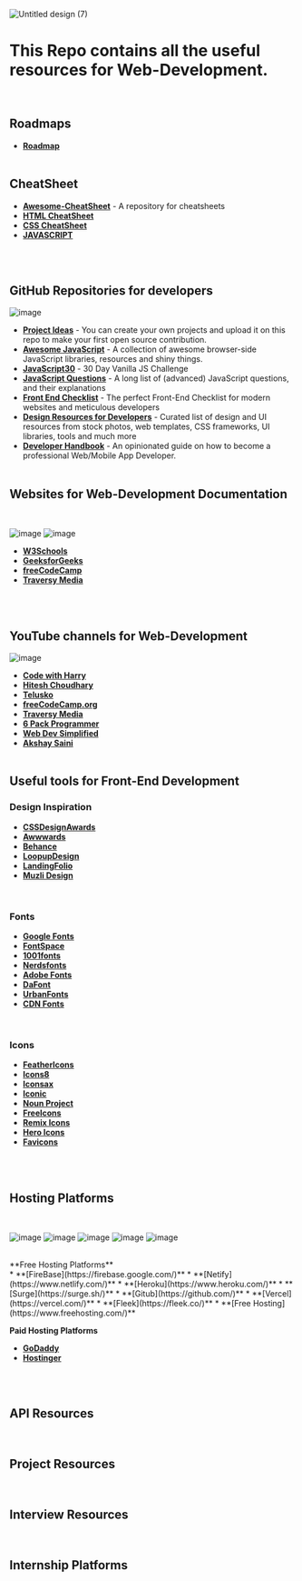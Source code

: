 ![Untitled design (7)](https://user-images.githubusercontent.com/83531337/159842377-ed16c956-cd6a-4847-8832-ea4285d02898.png)


# This Repo contains all the useful resources for Web-Development.

<br>


## Roadmaps
* **[Roadmap](https://github.com/Aashutosh0033/Web-Dev-Resources/blob/main/Roadmaps.md)**
<br><br>

## CheatSheet 
* **[Awesome-CheatSheet](https://github.com/LeCoupa/awesome-cheatsheets)** - A repository for cheatsheets <br>
* **[HTML CheatSheet](https://makeawebsitehub.com/the-html-5-mega-cheat-sheet/)** 
* **[CSS CheatSheet](https://makeawebsitehub.com/css3-mega-cheat-sheet/)** 
* **[JAVASCRIPT](https://websitesetup.org/javascript-cheat-sheet/)**


<br><br>


## GitHub Repositories for developers
![image](https://img.shields.io/badge/GitHub-100000?style=for-the-badge&logo=github&logoColor=white) 
* **[Project Ideas](https://github.com/akshaymarch7/project-ideas)** - You can create your own projects and upload it on this repo to make your first open source contribution.<br>
* **[Awesome JavaScript](https://github.com/sorrycc/awesome-javascript)** - A collection of awesome browser-side JavaScript libraries, resources and shiny things.<br>
* **[JavaScript30](https://github.com/wesbos/JavaScript30)** - 30 Day Vanilla JS Challenge <br>
* **[JavaScript Questions](https://github.com/lydiahallie/javascript-questions)** - A long list of (advanced) JavaScript questions, and their explanations <br>
* **[Front End Checklist](https://github.com/thedaviddias/Front-End-Checklist)** -  The perfect Front-End Checklist for modern websites and meticulous developers<br>
* **[Design Resources for Developers](https://github.com/bradtraversy/design-resources-for-developers)** - Curated list of design and UI resources from stock photos, web templates, CSS frameworks, UI libraries, tools and much more <br>
* **[Developer Handbook](https://github.com/apptension/developer-handbook)** - An opinionated guide on how to become a professional Web/Mobile App Developer.
<br><br>

## Websites for Web-Development Documentation

<br>

![image](https://img.shields.io/badge/freecodecamp-27273D?style=for-the-badge&logo=freecodecamp&logoColor=white)
![image](https://img.shields.io/badge/GeeksforGeeks-298D46?style=for-the-badge&logo=geeksforgeeks&logoColor=white)
<br>

* **[W3Schools](https://www.w3schools.com/default.asp)**
* **[GeeksforGeeks](https://www.geeksforgeeks.org/)**
* **[freeCodeCamp](https://www.freecodecamp.org/)**
* **[Traversy Media](https://www.traversymedia.com/)**

<br><br>


## YouTube channels for Web-Development
![image](https://img.shields.io/badge/YouTube-FF0000?style=for-the-badge&logo=youtube&logoColor=white)
* **[Code with Harry](https://youtube.com/c/CodeWithHarry)**
* **[Hitesh Choudhary](https://youtube.com/c/HiteshChoudharydotcom)**
* **[Telusko](https://youtube.com/c/Telusko)**
* **[freeCodeCamp.org](https://youtube.com/c/Freecodecamp)**
* **[Traversy Media](https://youtube.com/c/TraversyMedia)**
* **[6 Pack Programmer](https://youtube.com/c/6PackProgrammer)**
* **[Web Dev Simplified](https://youtube.com/c/WebDevSimplified)**
* **[Akshay Saini](https://youtube.com/c/akshaymarch7)**
<br><br>

## Useful tools for Front-End Development 

### Design Inspiration
* **[CSSDesignAwards](https://www.cssdesignawards.com/)**
* **[Awwwards](https://www.awwwards.com/)**
* **[Behance](https://www.behance.net/)**
* **[LoopupDesign](https://lookup.design/)**
* **[LandingFolio](https://landingfolio.com/)**
* **[Muzli Design](https://muz.li/)**

<br>

### Fonts

* **[Google Fonts](https://fonts.google.com/)**
* **[FontSpace](https://www.fontspace.com/)**
* **[1001fonts](https://www.1001fonts.com/)**
* **[Nerdsfonts](https://www.nerdfonts.com/)**
* **[Adobe Fonts](https://fonts.adobe.com/)**
* **[DaFont](https://www.dafont.com/)**
* **[UrbanFonts](https://www.urbanfonts.com/)**
* **[CDN Fonts](https://www.cdnfonts.com/)**

<br>

### Icons

* **[FeatherIcons](https://feathericons.com/)**
* **[Icons8](https://icons8.com/)**
* **[Iconsax](https://iconsax.io/)**
* **[Iconic](https://useiconic.com/open)**
* **[Noun Project](https://thenounproject.com/)**
* **[FreeIcons](https://www.flaticon.com/)**
* **[Remix Icons](https://remixicon.com/)**
* **[Hero Icons](https://heroicons.com/)**
* **[Favicons](https://favicon.io/)**

<br><br>

## Hosting Platforms

<br>

![image](https://img.shields.io/badge/firebase-ffca28?style=for-the-badge&logo=firebase&logoColor=black)
![image](https://img.shields.io/badge/Netlify-00C7B7?style=for-the-badge&logo=netlify&logoColor=white)
![image](https://img.shields.io/badge/Heroku-430098?style=for-the-badge&logo=heroku&logoColor=white)
![image](https://img.shields.io/badge/GitHub-100000?style=for-the-badge&logo=github&logoColor=white)
![image](https://img.shields.io/badge/Vercel-000000?style=for-the-badge&logo=vercel&logoColor=white)

<br>
**Free Hosting Platforms**<br>
* **[FireBase](https://firebase.google.com/)**
* **[Netify](https://www.netlify.com/)**
* **[Heroku](https://www.heroku.com/)**
* **[Surge](https://surge.sh/)**
* **[Gitub](https://github.com/)**
* **[Vercel](https://vercel.com/)**
* **[Fleek](https://fleek.co/)**
* **[Free Hosting](https://www.freehosting.com/)**

**Paid Hosting Platforms**<br>
* **[GoDaddy](https://www.godaddy.com/en-in/hosting/web-hosting)**
* **[Hostinger](https://www.hostinger.in/)**


<br><br>

## API Resources
<br>

## Project Resources
<br>

## Interview Resources
<br>

## Internship Platforms
<br>


